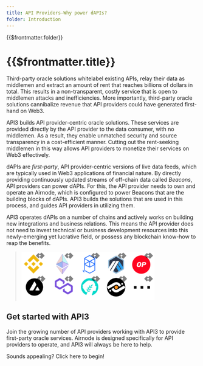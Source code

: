 ```yaml
---
title: API Providers—Why power dAPIs?
folder: Introduction
---
```


<TitleSpan>{{$frontmatter.folder}}</TitleSpan>

# {{$frontmatter.title}}

<VersionWarning/>

<TocHeader />
<TOC class="table-of-contents" :include-level="[2,3]" />

Third-party oracle solutions whitelabel existing APIs, relay their data as
middlemen and extract an amount of rent that reaches billions of dollars in
total. This results in a non-transparent, costly service that is open to
middlemen attacks and inefficiencies. More importantly, third-party oracle
solutions cannibalize revenue that API providers could have generated first-hand
on Web3.

API3 builds API provider-centric oracle solutions. These services are provided
directly by the API provider to the data consumer, with no middlemen. As a
result, they enable unmatched security and source transparency in a
cost-efficient manner. Cutting out the rent-seeking middlemen in this way allows
API providers to monetize their services on Web3 effectively.

dAPIs are _first-party_, API provider-centric versions of live data feeds, which
are typically used in Web3 applications of financial nature. By directly
providing continuously updated streams of off-chain data called _Beacons_, API
providers can power dAPIs. For this, the API provider needs to own and operate
an <router-link :to="$themeConfig.latestVersions.airnode">Airnode</router-link>,
which is configured to power Beacons that are the building blocks of dAPIs. API3
builds the solutions that are used in this process, and guides API providers in
utilizing them.

API3 operates dAPIs on a number of chains and actively works on building new
integrations and business relations. This means the API provider does not need
to invest technical or business development resources into this newly-emerging
yet lucrative field, or possess any blockchain know-how to reap the benefits.

> <img src="../assets/images/why-power-beacons.png" width="350px"/>

## Get started with API3

Join the growing number of API providers working with API3 to provide
first-party oracle services. Airnode is designed specifically for API providers
to operate, and API3 will always be here to help.

Sounds appealing? Click
<router-link :to="$themeConfig.latestVersions.airnode">here</router-link> to
begin!
